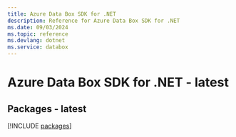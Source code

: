 ```yaml
---
title: Azure Data Box SDK for .NET
description: Reference for Azure Data Box SDK for .NET
ms.date: 09/03/2024
ms.topic: reference
ms.devlang: dotnet
ms.service: databox
---
```

# Azure Data Box SDK for .NET - latest
## Packages - latest
[!INCLUDE [packages](data-box-index.md)]
